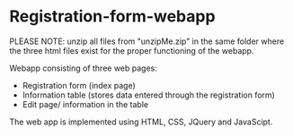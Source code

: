 # Registration-form-webapp

PLEASE NOTE: unzip all files from "unzipMe.zip" in the same folder where the three html files exist for the proper functioning of the webapp.

Webapp consisting of three web pages:
- Registration form (index page)
- Information table (stores data entered through the registration form)
- Edit page/ information in the table

The web app is implemented using HTML, CSS, JQuery and JavaScipt.
